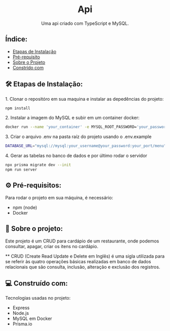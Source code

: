 <h1 align="center" id="title">Api</h1>

<p align="center" id="description">Uma api criado com TypeScript e MySQL.</p>

<h2>Índice:</h2>

* [Etapas de Instalação](#etapas-de-instalacao)
* [Pré-requisito](#pre-requisitos)
* [Sobre o Projeto](#sobre-o-projeto)
* [Constrído com](#construido-com)

  
<h2 id="etapas-de-instalacao">🛠️ Etapas de Instalação:</h2>

<p>1. Clonar o repositóro em sua maquina e instalar as depedências do projeto:</p>

```bash
npm install
```

<p>2. Instalar a imagem do MySQL e subir em um container docker:</p>

```bash
docker run --name 'your_container' -e MYSQL_ROOT_PASSWORD='your_password' -p 'your_port:3306' mysql
```

<p>3. Criar o arquivo .env na pasta raíz do projeto usando o .env.example</p>

```bash
DATABASE_URL="mysql://mysql:your_username@your_password:your_port/menu"
```

<p>4. Gerar as tabelas no banco de dados e por último rodar o servidor</p>

```bash
npx prisma migrate dev --init
npm run server
```

<h2 id="pre-requisitos">⚙️ Pré-requisitos:</h2>
<p>Para rodar o projeto em sua máquina, é necessário:

* npm (node)
* Docker
</p>

<h2 title="sobre-o-projeto">📑 Sobre o projeto:</h2>
<p>Este projeto é um CRUD para cardápio de um restaurante, onde podemos consultar, apagar, criar os itens no cardápio.

** CRUD (Create Read Update e Delete em Inglês) é uma sigla utilizada para se referir às quatro operações básicas realizadas em banco de dados relacionais que são consulta, inclusão, alteração e exclusão dos registros. </p>
  
  
<h2 title="construido-com">💻 Construído com:</h2>

Tecnologias usadas no projeto:

*   Express
*   Node.js
*   MySQL em Docker
*   Prisma.io



